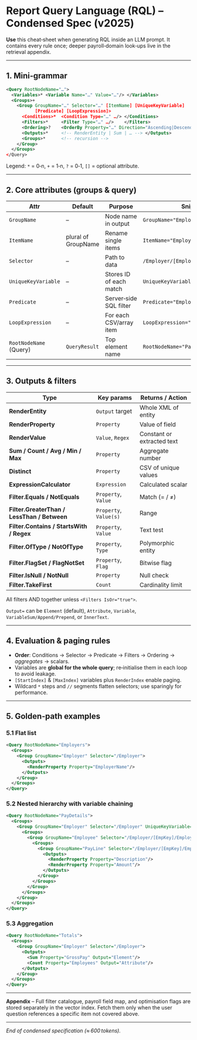 # Report Query Language (RQL) – Condensed Spec (v2025)

**Use** this cheat‑sheet when generating RQL inside an LLM prompt. It contains every rule once; deeper payroll‑domain look‑ups live in the retrieval appendix.

---

## 1. Mini‑grammar

```xml
<Query RootNodeName="…">
  <Variables>* <Variable Name="…" Value="…"/> </Variables>
  <Groups>+
    <Group GroupName="…" Selector="…" [ItemName] [UniqueKeyVariable]
           [Predicate] [LoopExpression]>
      <Conditions>*  <Condition Type="…" …/> </Conditions>
      <Filters>*     <Filter Type="…" …/>    </Filters>
      <Ordering>?    <OrderBy Property="…" Direction="Ascending|Descending"/> </Ordering>
      <Outputs>*     <!-- RenderEntity | Sum | … --> </Outputs>
      <Groups>*      <!-- recursion -->
    </Group>
  </Groups>
</Query>
```

Legend: `*` = 0‑n, `+` = 1‑n, `?` = 0‑1, `[]` = optional attribute.

---

## 2. Core attributes (groups & query)

| Attr | Default | Purpose | Snippet |
|------|---------|---------|---------|
| `GroupName` | – | Node name in output | `GroupName="Employer"` |
| `ItemName`  | plural of GroupName | Rename single items | `ItemName="Employee"` |
| `Selector`  | – | Path to data | `/Employer/[EmployerKey]/Employees` |
| `UniqueKeyVariable` | – | Stores ID of each match | `UniqueKeyVariable="[EmpID]"` |
| `Predicate` | – | Server‑side SQL filter | `Predicate="EmployeeID > 1000"` |
| `LoopExpression` | – | For each CSV/array item | `LoopExpression="[YearList]"` |
| `RootNodeName` (Query) | `QueryResult` | Top element name | `RootNodeName="PayrollRpt"` |

---

## 3. Outputs & filters

| Type | Key params | Returns / Action |
|------|------------|------------------|
| **RenderEntity** | `Output` target | Whole XML of entity |
| **RenderProperty** | `Property` | Value of field |
| **RenderValue** | `Value`, `Regex` | Constant or extracted text |
| **Sum / Count / Avg / Min / Max** | `Property` | Aggregate number |
| **Distinct** | `Property` | CSV of unique values |
| **ExpressionCalculator** | `Expression` | Calculated scalar |
| **Filter.Equals / NotEquals** | `Property`, `Value` | Match (= / ≠) |
| **Filter.GreaterThan / LessThan / Between** | `Property`, `Value(s)` | Range |
| **Filter.Contains / StartsWith / Regex** | `Property`, `Value` | Text test |
| **Filter.OfType / NotOfType** | `Property`, `Type` | Polymorphic entity |
| **Filter.FlagSet / FlagNotSet** | `Property`, `Flag` | Bitwise flag |
| **Filter.IsNull / NotNull** | `Property` | Null check |
| **Filter.TakeFirst** | `Count` | Cardinality limit |

All filters AND together unless `<Filters IsOr="true">`.

`Output=` can be `Element` (default), `Attribute`, `Variable`, `VariableSum/Append/Prepend`, or `InnerText`.

---

## 4. Evaluation & paging rules

* **Order**: Conditions → Selector → Predicate → Filters → Ordering → *aggregates* → scalars.  
* Variables are **global for the whole query**; re‑initialise them in each loop to avoid leakage.  
* `[StartIndex]` & `[MaxIndex]` variables plus `RenderIndex` enable paging.  
* Wildcard `*` steps and `//` segments flatten selectors; use sparingly for performance.

---

## 5. Golden‑path examples

### 5.1 Flat list
```xml
<Query RootNodeName="Employers">
  <Groups>
    <Group GroupName="Employer" Selector="/Employer">
      <Outputs>
        <RenderProperty Property="EmployerName"/>
      </Outputs>
    </Group>
  </Groups>
</Query>
```

### 5.2 Nested hierarchy with variable chaining
```xml
<Query RootNodeName="PayDetails">
  <Groups>
    <Group GroupName="Employer" Selector="/Employer" UniqueKeyVariable="[EmpKey]">
      <Groups>
        <Group GroupName="Employee" Selector="/Employer/[EmpKey]/Employees" UniqueKeyVariable="[EEKey]">
          <Groups>
            <Group GroupName="PayLine" Selector="/Employer/[EmpKey]/Employees/[EEKey]/PayLines">
              <Outputs>
                <RenderProperty Property="Description"/>
                <RenderProperty Property="Amount"/>
              </Outputs>
            </Group>
          </Groups>
        </Group>
      </Groups>
    </Group>
  </Groups>
</Query>
```

### 5.3 Aggregation
```xml
<Query RootNodeName="Totals">
  <Groups>
    <Group GroupName="Employer" Selector="/Employer">
      <Outputs>
        <Sum Property="GrossPay" Output="Element"/>
        <Count Property="Employees" Output="Attribute"/>
      </Outputs>
    </Group>
  </Groups>
</Query>
```

---

**Appendix** – Full filter catalogue, payroll field map, and optimisation flags are stored separately in the vector index. Fetch them only when the user question references a specific item not covered above.

---

*End of condensed specification (≈ 600 tokens).*
